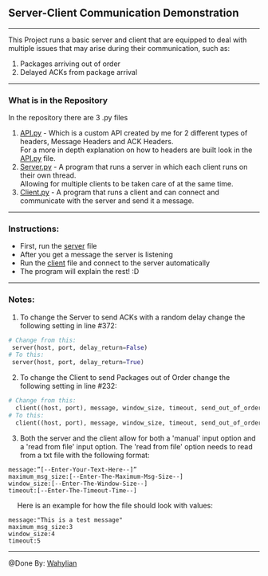 ## Server-Client Communication Demonstration

---
This Project runs a basic server and client that are equipped to deal with multiple issues that may arise during their 
communication, such as:
1. Packages arriving out of order
2. Delayed ACKs from package arrival
---

### What is in the Repository
In the repository there are 3 .py files
1. [API.py](API.py) - Which is a custom API created by me for 2 different types of headers, Message Headers and ACK 
Headers.<br/> For a more in depth explanation on how to headers are built look in the [API.py](API.py) file.
2. [Server.py](Server.py) - A program that runs a server in which each client runs on their own thread.<br/> Allowing
for multiple clients to be taken care of at the same time.
3. [Client.py](Client.py) - A program that runs a client and can connect and communicate with the server and send it 
a message.
---

### Instructions:
* First, run the [server](Server.py) file
* After you get a message the server is listening
* Run the [client](Client.py) file and connect to the server automatically
* The program will explain the rest! :D

---

### Notes:

1. To change the Server to send ACKs with a random delay change the following setting in line #372:
```python
# Change from this:
 server(host, port, delay_return=False)
# To this:
 server(host, port, delay_return=True)
```
2. To change the Client to send Packages out of Order change the following setting in line #232:
```python
# Change from this:
  client((host, port), message, window_size, timeout, send_out_of_order=False)
# To this:
  client((host, port), message, window_size, timeout, send_out_of_order=True)
```
3. Both the server and the client allow for both a 'manual' input option and a 'read from file' input option.
The 'read from file' option needs to read from a txt file with the following format:
```text
message:”[--Enter-Your-Text-Here--]”
maximum_msg_size:[--Enter-The-Maximum-Msg-Size--]
window_size:[--Enter-The-Window-Size--]
timeout:[--Enter-The-Timeout-Time--]
``` 
&emsp; Here is an example for how the file should look with values:
```text
message:"This is a test message"
maximum_msg_size:3
window_size:4
timeout:5
```

---
 @Done By: [Wahylian](https://github.com/Wahylian)
